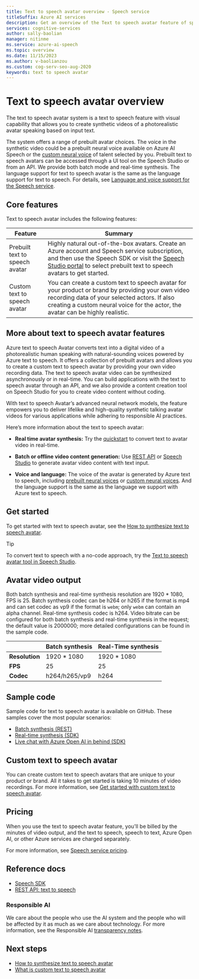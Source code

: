 ```yaml
---
title: Text to speech avatar overview - Speech service
titleSuffix: Azure AI services
description: Get an overview of the Text to speech avatar feature of speech service, which allows users to create synthetic videos featuring avatars speaking based on text input. 
services: cognitive-services
author: sally-baolian
manager: nitinme
ms.service: azure-ai-speech
ms.topic: overview
ms.date: 11/15/2023
ms.author: v-baolianzou
ms.custom: cog-serv-seo-aug-2020
keywords: text to speech avatar
---
```

# Text to speech avatar overview

The text to speech avatar system is a text to speech feature with visual capability that allows you to create synthetic videos of a photorealistic avatar speaking based on input text.

The system offers a range of prebuilt avatar choices. The voice in the synthetic video could be a prebuilt neural voice available on Azure AI Speech or the [custom neural voice](../../custom-neural-voice.md) of talent selected by you. Prebuilt text to speech avatars can be accessed through a UI tool on the Speech Studio or from an API. We provide both batch mode and real-time synthesis. The language support for text to speech avatar is the same as the language support for text to speech. For details, see [Language and voice support for the Speech service](../../language-support.md?tabs=tts).

## Core features

Text to speech avatar includes the following features:

| Feature | Summary |
| --- | --- |
|Prebuilt text to speech avatar |Highly natural out-of-the-box avatars. Create an Azure account and Speech service subscription, and then use the Speech SDK or visit the [Speech Studio portal](https://aka.ms/speechstudio/talkingavatar) to select prebuilt text to speech avatars to get started. |
|Custom text to speech avatar|You can create a custom text to speech avatar for your product or brand by providing your own video recording data of your selected actors. If also creating a custom neural voice for the actor, the avatar can be highly realistic.|

## More about text to speech avatar features

Azure text to speech Avatar converts text into a digital video of a photorealistic human speaking with natural-sounding voices powered by Azure text to speech. It offers a collection of prebuilt avatars and allows you to create a custom text to speech avatar by providing your own video recording data. The text to speech avatar video can be synthesized asynchronously or in real-time. You can build applications with the text to speech avatar through an API, and we also provide a content creation tool on Speech Studio for you to create video content without coding.

With text to speech Avatar’s advanced neural network models, the feature empowers you to deliver lifelike and high-quality synthetic talking avatar videos for various applications while adhering to responsible AI practices.

Here’s more information about the text to speech avatar:

- **Real time avatar synthesis:** Try the [quickstart](../../get-started-text-to-speech.md) to convert text to avatar video in real-time.

- **Batch or offline video content generation:** Use [REST API](../../rest-text-to-speech.md) or [Speech Studio](https://aka.ms/speechstudio/talkingavatar) to generate avatar video content with text input.

- **Voice and language:** The voice of the avatar is generated by Azure text to speech, including [prebuilt neural voices](../../language-support.md?tabs=tts) or [custom neural voices](../../custom-neural-voice.md). And the language support is the same as the language we support with Azure text to speech.

## Get started

To get started with text to speech avatar, see the [How to synthesize text to speech avatar](get-started-avatar.md).

> [!TIP]
> To convert text to speech with a no-code approach, try the [Text to speech avatar tool in Speech Studio](https://aka.ms/speechstudio/talkingavatar).

## Avatar video output

Both batch synthesis and real-time synthesis resolution are 1920 * 1080, FPS is 25. Batch synthesis codec can be h264 or h265 if the format is mp4 and can set codec as vp9 if the format is `webm`; only `webm` can contain an alpha channel. Real-time synthesis codec is h264. Video bitrate can be configured for both batch synthesis and real-time synthesis in the request; the default value is 2000000; more detailed configurations can be found in the sample code.

|                  | Batch synthesis  | Real-Time synthesis |
|------------------|------------------|----------------------|
| **Resolution**   | 1920 * 1080      | 1920 * 1080          |
| **FPS**          | 25               | 25                   |
| **Codec**        | h264/h265/vp9    | h264                 |

## Sample code

Sample code for text to speech avatar is available on GitHub. These samples cover the most popular scenarios:

* [Batch synthesis (REST)](https://github.com/Azure-Samples/cognitive-services-speech-sdk/tree/master/samples/batch-avatar)
* [Real-time synthesis (SDK)](https://github.com/Azure-Samples/cognitive-services-speech-sdk/tree/master/samples/js/browser/avatar#basic-sample)
* [Live chat with Azure Open AI in behind (SDK)](https://github.com/Azure-Samples/cognitive-services-speech-sdk/tree/master/samples/js/browser/avatar#chat-sample)

## Custom text to speech avatar

You can create custom text to speech avatars that are unique to your product or brand. All it takes to get started is taking 10 minutes of video recordings. For more information, see [Get started with custom text to speech avatar](what-is-custom-tts-avatar.md).

## Pricing

When you use the text to speech avatar feature, you'll be billed by the minutes of video output, and the text to speech, speech to text, Azure Open AI, or other Azure services are charged separately.

For more information, see [Speech service pricing](https://azure.microsoft.com/pricing/details/cognitive-services/speech-services/).

## Reference docs

* [Speech SDK](../../speech-sdk.md)
* [REST API: text to speech](../../rest-text-to-speech.md)
  
### Responsible AI 

We care about the people who use the AI system and the people who will be affected by it as much as we care about technology. For more information, see the Responsible AI [transparency notes](../../../cognitive-services-limited-access.md).


## Next steps

* [How to synthesize text to speech avatar](get-started-avatar.md)
* [What is custom text to speech avatar](what-is-custom-tts-avatar.md)
